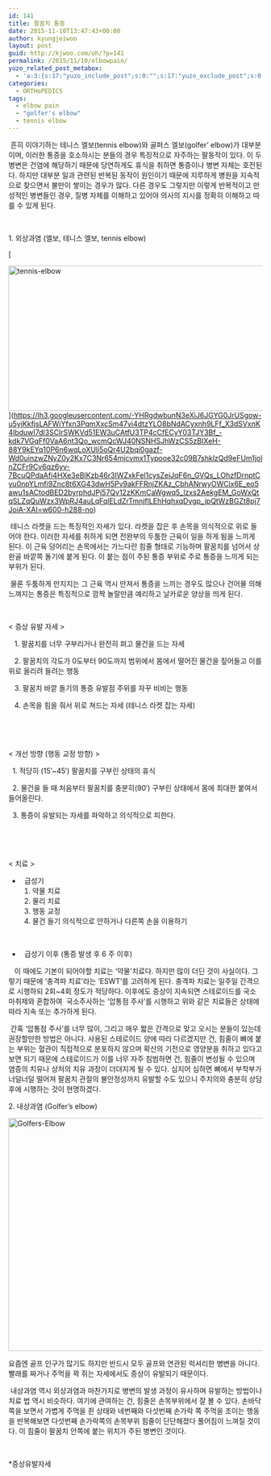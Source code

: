 ```yaml
---
id: 141
title: 팔꿈치 통증
date: 2015-11-10T13:47:43+00:00
author: kyungjeiwoo
layout: post
guid: http://kjwoo.com/oh/?p=141
permalink: /2015/11/10/elbowpain/
yuzo_related_post_metabox:
  - 'a:3:{s:17:"yuzo_include_post";s:0:"";s:17:"yuzo_exclude_post";s:0:"";s:21:"yuzo_disabled_related";N;}'
categories:
  - ORTHoPEDICS
tags:
  - elbow pain
  - "golfer's elbow"
  - tennis elbow
---
```

<span style="font-size: 14px;"> 흔히 이야기하는 테니스 엘보(tennis elbow)와 골퍼스 엘보(golfer&#8217; elbow)가 대부분이며, 이러한 통증을 호소하시는 분들의 경우 특징적으로 자주하는 팔동작이 있다. 이 두 병변은 건염에 해당하기 때문에 당연하게도 휴식을 취하면 통증이나 병변 자체는 호전된다. 하지만 대부분 일과 관련된 반복된 동작이 원인이기 때문에 지루하게 병원을 지속적으로 찾으면서 불만이 쌓이는 경우가 많다. 다른 경우도 그렇지만 이렇게 반복적이고 만성적인 병변들인 경우, 질병 자체를 이해하고 있어야 의사의 지시를 정확히 이해하고 따를 수 있게 된다. </span>

&nbsp;

<span style="font-size: 14px;">1. 외상과염 (엘보, 테니스 엘보, tennis elbow)</span>

[
  
<img class="size-medium wp-image-144 aligncenter" src="https://lh3.googleusercontent.com/-YHRgdwbunN3eXiJ6JGYG0JrUSgow-u5yjKkfjsLAFWiYfxn3PqmXxcSm47vi4dtzYLO8bNdACyxnh9LFf_X3dSVxnK4lbduwI7dl3SClrSWKVd51EW3uCAtfU3TP4cCfECyY03TJY3Bf_-kdk7VGqFf0VaA6nt3Qo_wcmQcWJ40NSNHSJhWzCS5zBIXeH-88Y9kEYq10P6n6wqLoXUli5oQr4U2bqi0gazf-Wd0uinzwZNyZ0y2Kx7C3Nr654mjcvmx1Typooe32c09B7shklzQd9eFUm1jolnZCFr9Cv6qz6yv-7BcuQPdaAfi4HXe3eBlKzb46r3IWZxkFel1cysZejJqF6n_GVQs_LOhzfDrnptCyu0npYLmfi9Znc8t6XG43dwH5Pv9akFFRnjZKAz_CbhANrwyOWCix6E_eo5awu1sACtodBED2byrphdJPj57Qv12zKKmCaWgwq5_lzxs2AekgEM_GoWxQtqSLZqQuWzx3WpRJ4auLqFqlELdZrTmnjflLEhHqhxqDygp_jpQtWzBGZt8pj7JoiA-XAI=w600-h288-no" alt="tennis-elbow" width="600" height="288" />](https://lh3.googleusercontent.com/-YHRgdwbunN3eXiJ6JGYG0JrUSgow-u5yjKkfjsLAFWiYfxn3PqmXxcSm47vi4dtzYLO8bNdACyxnh9LFf_X3dSVxnK4lbduwI7dl3SClrSWKVd51EW3uCAtfU3TP4cCfECyY03TJY3Bf_-kdk7VGqFf0VaA6nt3Qo_wcmQcWJ40NSNHSJhWzCS5zBIXeH-88Y9kEYq10P6n6wqLoXUli5oQr4U2bqi0gazf-Wd0uinzwZNyZ0y2Kx7C3Nr654mjcvmx1Typooe32c09B7shklzQd9eFUm1jolnZCFr9Cv6qz6yv-7BcuQPdaAfi4HXe3eBlKzb46r3IWZxkFel1cysZejJqF6n_GVQs_LOhzfDrnptCyu0npYLmfi9Znc8t6XG43dwH5Pv9akFFRnjZKAz_CbhANrwyOWCix6E_eo5awu1sACtodBED2byrphdJPj57Qv12zKKmCaWgwq5_lzxs2AekgEM_GoWxQtqSLZqQuWzx3WpRJ4auLqFqlELdZrTmnjflLEhHqhxqDygp_jpQtWzBGZt8pj7JoiA-XAI=w600-h288-no)

<span style="font-size: 14px;"> 테니스 라켓을 드는 특징적인 자세가 있다. 라켓을 잡은 후 손목을 의식적으로 위로 들어야 한다. 이러한 자세를 취하게 되면 전완부의 두툼한 근육이 일을 하게 됨을 느끼게 된다. 이 근육 덩어리는 손목에서는 가느다란 힘줄 형태로 기능하며 팔꿈치를 넘어서 상완골 바깥쪽 돌기에 붙게 된다. 이 붙는 점이 주된 통증 부위로 주로 통증을 느끼게 되는 부위가 된다. </span>

<span style="font-size: 14px;"> 물론 두툼하게 만지지는 그 근육 역시 만져서 통증을 느끼는 경우도 많으나 건어물 의해 느껴지는 통증은 특징적으로 깜짝 놀랄만큼 예리하고 날카로운 양상을 띄게 된다.</span>

<span style="font-size: 14px;"> </span>

<span style="font-size: 14px;">< 증상 유발 자세 ></span>

<span style="font-size: 14px;">   1. 팔꿈치를 너무 구부리거나 완전히 펴고 물건을 드는 자세</span>

<span style="font-size: 14px;">   2. 팔꿈치의 각도가 0도부터 90도까지 범위에서 몸에서 떨어진 물건을 짚어들고 이를 위로 올리려 들려는 행동</span>

<span style="font-size: 14px;">   3. 팔꿈치 바깥 돌기의 통증 유발점 주위를 자꾸 비비는 행동</span>

<span style="font-size: 14px;">   4. 손목을 힘을 줘서 위로 쳐드는 자세 (테니스 라켓 잡는 자세)</span>

&nbsp;

&nbsp;

<span style="font-size: 14px;">< 개선 방향 (행동 교정 방향) ></span>

<span style="font-size: 14px;">  1. 적당히 (15&#8217;~45&#8242;) 팔꿈치를 구부린 상태의 휴식</span>

<span style="font-size: 14px;">  2. 물건을 들 때 처음부터 팔꿈치를 충분히(90&#8242;) 구부린 상태에서 몸에 최대한 붙여서 들어올린다. </span>

<span style="font-size: 14px;">  3. 통증이 유발되는 자세를 파악하고 의식적으로 피한다. </span>

&nbsp;

&nbsp;

<span style="font-size: 14px;">< 치료 ></span>

  * <span style="font-size: 14px;">  급성기</span> 
      1. 약물 치료
      2. 물리 치료
      3. 행동 교정
      4. 물건 들기 의식적으로 안하거나 다른쪽 손을 이용하기

&nbsp;

  * <span style="font-size: 14px;">  급성기 이후 (통증 발생 후 6 주 이후)</span>

<span style="font-size: 14px;">   이 때에도 기본이 되어야할 치료는 &#8216;약물&#8217;치료다. 하지만 많이 더딘 것이 사실이다. 그렇기 때문에 &#8216;충격파 치료&#8217;라는 &#8216;ESWT&#8217;를 고려하게 된다. 충격파 치료는 일주일 간격으로 시행하되 2회~4회 정도가 적당하다. 이후에도 증상이 지속되면 스테로이드를 국소마취제와 혼합하여  국소주사하는 &#8216;압통점 주사&#8217;를 시행하고 위와 같은 치료들은 상태에 따라 지속 또는 추가하게 된다. </span>

<span style="font-size: 14px;"> 간혹 &#8216;압통점 주사&#8217;를 너무 많이, 그리고 매우 짧은 간격으로 맞고 오시는 분들이 있는데 권장할만한 방법은 아니다. 사용된 스테로이드 양에 따라 다르겠지만 건, 힘줄이 뼈에 붙는 부위는 혈관이 직접적으로 분포하지 않으며 확산의 기전으로 영양분을 취하고 있다고 보면 되기 때문에 스테로이드가 이를 너무 자주 침범하면 건, 힘줄이 변성될 수 있으며 염증의 치유나 상처의 치유 과정이 더뎌지게 될 수 있다. 심지어 심하면 뼈에서 부착부가 너덜너덜 떨어져 팔꿈치 관절의 불안정성까지 유발할 수도 있으니 주치의와 충분히 상담 후에 시행하는 것이 현명하겠다. </span>

<span style="font-size: 14px;">2. 내상과염 (Golfer&#8217;s elbow)</span>

[<img class="wp-image-145 aligncenter" src="https://lh3.googleusercontent.com/oDQnAEikFCkmbJ2zhWPbpidCo1kmcJpw1BMqjzo3merWOwHHRWrGO5YMzJDTDu98EW97qe0j3M80uUUnqnMgBWhmJt4lpaRYb8r6p7gmyIXYAHbzsc2k3QnpEIUHKoGM9WekBEhKefXqh6NFDhId8YS1hgVT2BQToY2pzaG9_A4D5ufANIJBKg0rwZyOxIEPghnwwf6A2BBN89mt_SjLs3v7RXVdAviEP8ZQsh1Et4at7EdFGzQ2A8TU5TNJ-hcuEWAZBAaEkHcmFwqPiF6i0nPgWfOjzde_9jWr31syc5m0nicgvl5GJ0qdtjofigophfQQPkxMss88YXRvMmuNG0_ivg4UVpV0GYHPufx9m8xv55H-fQcmjhB0T_FUWBvV9Kdudkq6SIRh-0DsfOLp5Xuh9tHktS_y-BvXi12tv8HrHFxNXQ15Ku_9wAM3cHwg-8eUM4P4Yw24O1SI213DYZpUcJCv4EzFu4zvQJj4QAEQDzqe5c4UsqwPrF1Dhg5eQvoKC4G4cAGmfuseHaKI4ozL-l2EbOuR32s-fS1nqS0=w350-h207-no" alt="Golfers-Elbow" width="783" height="462" />](https://lh3.googleusercontent.com/oDQnAEikFCkmbJ2zhWPbpidCo1kmcJpw1BMqjzo3merWOwHHRWrGO5YMzJDTDu98EW97qe0j3M80uUUnqnMgBWhmJt4lpaRYb8r6p7gmyIXYAHbzsc2k3QnpEIUHKoGM9WekBEhKefXqh6NFDhId8YS1hgVT2BQToY2pzaG9_A4D5ufANIJBKg0rwZyOxIEPghnwwf6A2BBN89mt_SjLs3v7RXVdAviEP8ZQsh1Et4at7EdFGzQ2A8TU5TNJ-hcuEWAZBAaEkHcmFwqPiF6i0nPgWfOjzde_9jWr31syc5m0nicgvl5GJ0qdtjofigophfQQPkxMss88YXRvMmuNG0_ivg4UVpV0GYHPufx9m8xv55H-fQcmjhB0T_FUWBvV9Kdudkq6SIRh-0DsfOLp5Xuh9tHktS_y-BvXi12tv8HrHFxNXQ15Ku_9wAM3cHwg-8eUM4P4Yw24O1SI213DYZpUcJCv4EzFu4zvQJj4QAEQDzqe5c4UsqwPrF1Dhg5eQvoKC4G4cAGmfuseHaKI4ozL-l2EbOuR32s-fS1nqS0=w350-h207-no)

<span style="font-size: 14px;">요즘엔 골프 인구가 많기도 하지만 반드시 모두 골프와 연관된 럭셔리한 병변을 아니다. 빨래를 짜거나 주먹을 꽉 쥐는 자세에서도 증상이 유발되기 때문이다. </span>

<span style="font-size: 14px;"> 내상과염 역시 외상과염과 마찬가지로 병변의 발생 과정이 유사하며 유발하는 방법이나 치료 법 역시 비슷하다. 여기에 관여하는 건, 힘줄은 손목부위에서 잘 볼 수 있다. 손바닥쪽을 보면서 가볍게 주먹을 쥔 상태와 네번째와 다섯번째 손가락 쪽 주먹을 조이는 행동을 반복해보면 다섯번째 손가락쪽의 손목부위 힘줄이 단단해졌다 풀어짐이 느껴질 것이다. 이 힘줄이 팔꿈치 안쪽에 붙는 위치가 주된 병변인 것이다.</span>

&nbsp;

*증상유발자세

&nbsp;

&nbsp;